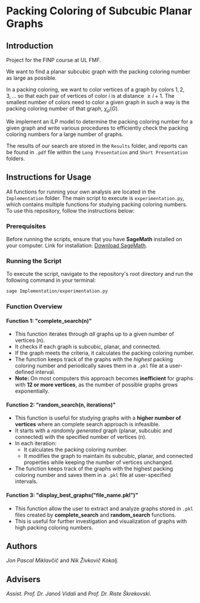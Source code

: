 # Packing Coloring of Subcubic Planar Graphs

## Introduction

Project for the FINP course at UL FMF.

We want to find a planar subcubic graph with the packing coloring number as large as possible.

In a packing coloring, we want to color vertices of a graph by colors $1,2,3, \ldots$ so that each pair of vertices of color $i$ is at distance $\geq i+1$. The smallest number of colors need to color a given graph in such a way is the packing coloring number of that graph, $\chi_\rho(G)$.

We implement an ILP model to determine the packing coloring number for a given graph and write various procedures to efficiently check the packing coloring numbers for a large number of graphs.

The results of our search are stored in the `Results` folder, and reports can be found in `.pdf` file within the `Long Presentation` and `Short Presentation` folders.

## Instructions for Usage 

All functions for running your own analysis are located in the `Implementation` folder. The main script to execute is `experimentation.py`, which contains multiple functions for studying packing coloring numbers. To use this repository, follow the instructions below:

### Prerequisites
Before running the scripts, ensure that you have **SageMath** installed on your computer. Link for installation: [Download SageMath](https://www.sagemath.org/).

### Running the Script
To execute the script, navigate to the repository's root directory and run the following command in your terminal:
```bash
sage Implementation/experimentation.py
```


### Function Overview

#### Function 1: "complete_search(n)"
- This function iterates through *all* graphs up to a given number of vertices (n).
- It checks if each graph is subcubic, planar, and connected.
- If the graph meets the criteria, it calculates the packing coloring number.
- The function keeps track of the graphs with the *highest* packing coloring number and periodically saves them in a `.pkl` file at a user-defined interval.
- **Note:** On most computers this approach becomes **inefficient** for graphs with **12 or more vertices**, as the number of possible graphs grows exponentially.

#### Function 2: "random_search(n, iterations)"
- This function is useful for studying graphs with a **higher number of vertices** where an complete search approach is infeasible.
- It starts with a *randomly generated* graph (planar, subcubic and connected) with the specified number of vertices (n).
- In each iteration:
  - It calculates the packing coloring number.
  - It modifies the graph to maintain its subcubic, planar, and connected properties while keeping the number of vertices unchanged.
- The function keeps track of the graphs with the highest packing coloring number and saves them in a `.pkl` file at user-specified intervals.

#### Function 3: "display_best_graphs("file_name.pkl")"
- This function allow the user to extract and analyze graphs stored in `.pkl` files created by **complete_search** and **random_search** functions.
- This is useful for further investigation and visualization of graphs with high packing coloring numbers.


## Authors 
*Jon Pascal Miklavčič* and *Nik Živkovič Kokalj*.

## Advisers 
*Assist. Prof. Dr. Janoš Vidali* and *Prof. Dr. Riste Škrekovski*.